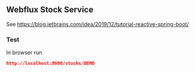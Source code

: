 ## Webflux Stock Service
See https://blog.jetbrains.com/idea/2019/12/tutorial-reactive-spring-boot/
### Test

In browser run

```json
http://localhost:8080/stocks/DEMO
```
